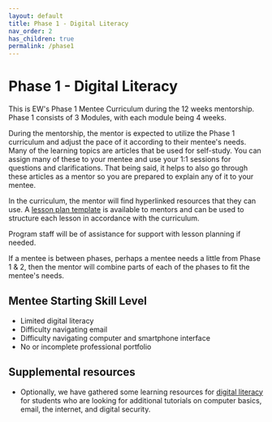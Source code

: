 ```yaml
---
layout: default
title: Phase 1 - Digital Literacy
nav_order: 2
has_children: true
permalink: /phase1
---
```


# Phase 1 - Digital Literacy

This is EW's Phase 1 Mentee Curriculum during the 12 weeks mentorship.
Phase 1 consists of 3 Modules, with each module being 4 weeks.

During the mentorship, the mentor is expected to utilize the Phase 1 curriculum and adjust the pace of it according to their mentee's needs. Many of the learning topics are articles that be used for self-study. You can assign many of these to your mentee and use your 1:1 sessions for questions and clarifications. That being said, it helps to also go through these articles as a mentor so you are prepared to explain any of it to your mentee.

In the curriculum, the mentor will find hyperlinked resources that they can use.
A [lesson plan template](https://docs.google.com/document/d/1zxx33pMIud3dbVyI-OS6yUb64AkhTxDSpJbNCj7lftE/edit) is available to mentors and can be used to structure each lesson in accordance with the curriculum.

Program staff will be of assistance for support with lesson planning if needed.

If a mentee is between phases, perhaps a mentee needs a little from Phase 1 & 2, then the mentor will combine parts of each
of the phases to fit the mentee's needs.

## Mentee Starting Skill Level

- Limited digital literacy
- Difficulty navigating email
- Difficulty navigating computer and smartphone interface
- No or incomplete professional portfolio

## Supplemental resources

- Optionally, we have gathered some learning resources for [digital literacy](/curriculum/supplemental/digitalLiteracy) for students who are looking for additional tutorials on computer basics, email, the internet, and digital security.
